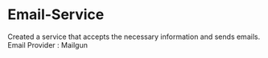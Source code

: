 # Email-Service

Created a service that accepts the necessary information and sends emails.
Email Provider : Mailgun
